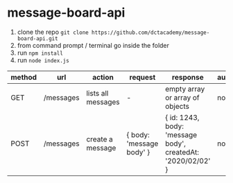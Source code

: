 # message-board-api

1. clone the repo `git clone https://github.com/dctacademy/message-board-api.git`
2. from command prompt / terminal go inside the folder 
3. run `npm install`
4. run `node index.js`

| method | url | action | request | response | auth |
|-----|-------|--------|---------|------| ------|
| GET | /messages | lists all messages | - | empty array or array of objects | no | 
| POST | /messages | create a message | { body: 'message body' } | { id: 1243, body: 'message body', createdAt: '2020/02/02' } | no |

